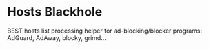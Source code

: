 # Hosts Blackhole

BEST hosts list processing helper for ad-blocking/blocker programs: AdGuard, AdAway, blocky, grimd...

